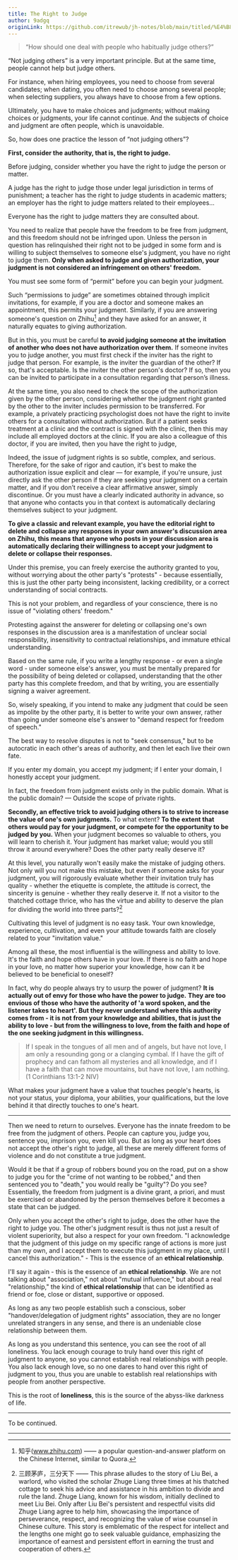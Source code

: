 ```yaml
---
title: The Right to Judge
author: 9adgq
originLink: https://github.com/itrewub/jh-notes/blob/main/titled/%E4%B8%8D%E5%8F%AF%E8%AE%BA%E6%96%AD%E4%BA%BA.md
---
```


> “How should one deal with people who habitually judge others?”

“Not judging others” is a very important principle.
But at the same time, people cannot help but judge others.

For instance, when hiring employees, you need to choose from several candidates; when dating, you often need to choose among several people; when selecting suppliers, you always have to choose from a few options.

Ultimately, you have to make choices and judgments; without making choices or judgments, your life cannot continue. And the subjects of choice and judgment are often people, which is unavoidable.

So, how does one practice the lesson of “not judging others”?

**First, consider the authority, that is, the right to judge.**

Before judging, consider whether you have the right to judge the person or matter.

A judge has the right to judge those under legal jurisdiction in terms of punishment; a teacher has the right to judge students in academic matters; an employer has the right to judge matters related to their employees...

Everyone has the right to judge matters they are consulted about.

You need to realize that people have the freedom to be free from judgment, and this freedom should not be infringed upon. Unless the person in question has relinquished their right not to be judged in some form and is willing to subject themselves to someone else's judgment, you have no right to judge them. **Only when asked to judge and given authorization, your judgment is not considered an infringement on others' freedom.**

You must see some form of “permit” before you can begin your judgment.

Such “permissions to judge” are sometimes obtained through implicit invitations, for example, if you are a doctor and someone makes an appointment, this permits your judgment. Similarly, if you are answering someone's question on Zhihu[^1] and they have asked for an answer, it naturally equates to giving authorization.

But in this, you must be careful **to avoid judging someone at the invitation of another who does not have authorization over them.** If someone invites you to judge another, you must first check if the inviter has the right to judge that person. For example, is the inviter the guardian of the other? If so, that's acceptable. Is the inviter the other person's doctor? If so, then you can be invited to participate in a consultation regarding that person’s illness.

At the same time, you also need to check the scope of the authorization given by the other person, considering whether the judgment right granted by the other to the inviter includes permission to be transferred. For example, a privately practicing psychologist does not have the right to invite others for a consultation without authorization. But if a patient seeks treatment at a clinic and the contract is signed with the clinic, then this may include all employed doctors at the clinic. If you are also a colleague of this doctor, if you are invited, then you have the right to judge,

Indeed, the issue of judgment rights is so subtle, complex, and serious. Therefore, for the sake of rigor and caution, it's best to make the authorization issue explicit and clear — for example, if you're unsure, just directly ask the other person if they are seeking your judgment on a certain matter, and if you don’t receive a clear affirmative answer, simply discontinue. Or you must have a clearly indicated authority in advance, so that anyone who contacts you in that context is automatically declaring themselves subject to your judgment.

**To give a classic and relevant example, you have the editorial right to delete and collapse any responses in your own answer's discussion area on Zhihu, this means that anyone who posts in your discussion area is automatically declaring their willingness to accept your judgment to delete or collapse their responses.**

Under this premise, you can freely exercise the authority granted to you, without worrying about the other party's "protests" - because essentially, this is just the other party being inconsistent, lacking credibility, or a correct understanding of social contracts.

This is not your problem, and regardless of your conscience, there is no issue of "violating others' freedom."

Protesting against the answerer for deleting or collapsing one's own responses in the discussion area is a manifestation of unclear social responsibility, insensitivity to contractual relationships, and immature ethical understanding.

Based on the same rule, if you write a lengthy response - or even a single word - under someone else's answer, you must be mentally prepared for the possibility of being deleted or collapsed, understanding that the other party has this complete freedom, and that by writing, you are essentially signing a waiver agreement.

So, wisely speaking, if you intend to make any judgment that could be seen as impolite by the other party, it is better to write your own answer, rather than going under someone else's answer to "demand respect for freedom of speech."

The best way to resolve disputes is not to "seek consensus," but to be autocratic in each other's areas of authority, and then let each live their own fate.

If you enter my domain, you accept my judgment; if I enter your domain, I honestly accept your judgment.

In fact, the freedom from judgment exists only in the public domain. What is the public domain? — Outside the scope of private rights.

**Secondly, an effective trick to avoid judging others is to strive to increase the value of one's own judgments.**
To what extent? **To the extent that others would pay for your judgment, or compete for the opportunity to be judged by you.**
When your judgment becomes so valuable to others, you will learn to cherish it.
Your judgment has market value; would you still throw it around everywhere? Does the other party really deserve it?

At this level, you naturally won't easily make the mistake of judging others.
Not only will you not make this mistake, but even if someone asks for your judgment, you will rigorously evaluate whether their invitation truly has quality - whether the etiquette is complete, the attitude is correct, the sincerity is genuine - whether they really deserve it.
If not a visitor to the thatched cottage thrice, who has the virtue and ability to deserve the plan for dividing the world into three parts?[^2]

Cultivating this level of judgment is no easy task.
Your own knowledge, experience, cultivation, and even your attitude towards faith are closely related to your "invitation value."

Among all these, the most influential is the willingness and ability to love.
It's the faith and hope others have in your love.
If there is no faith and hope in your love, no matter how superior your knowledge, how can it be believed to be beneficial to oneself?

In fact, why do people always try to usurp the power of judgment? **It is actually out of envy for those who have the power to judge.**
**They are too envious of those who have the authority of 'a word spoken, and the listener takes to heart'. But they never understand where this authority comes from - it is not from your knowledge and abilities, that is just the ability to love - but from the willingness to love, from the faith and hope of the one seeking judgment in this willingness.**

> If I speak in the tongues of all men and of angels, but have not love, I am only a resounding gong or a clanging cymbal. If I have the gift of prophecy and can fathom all mysteries and all knowledge, and if I have a faith that can move mountains, but have not love, I am nothing. (1 Corinthians 13:1-2 NIV)

What makes your judgment have a value that touches people's hearts,
is not your status, your diploma, your abilities, your qualifications,
but the love behind it that directly touches to one's heart.

---

Then we need to return to ourselves.
Everyone has the innate freedom to be free from the judgment of others.
People can capture you, judge you, sentence you, imprison you, even kill you. But as long as your heart does not accept the other's right to judge, all these are merely different forms of violence and do not constitute a true judgment.

Would it be that if a group of robbers bound you on the road, put on a show to judge you for the "crime of not wanting to be robbed," and then sentenced you to "death," you would really be "guilty"?
Do you see?
Essentially, the freedom from judgment is a divine grant, a priori, and must be exercised or abandoned by the person themselves before it becomes a state that can be judged.

Only when you accept the other's right to judge, does the other have the right to judge you.
The other's judgment result is thus not just a result of violent superiority, but also a respect for your own freedom.
"I acknowledge that the judgment of this judge on my specific range of actions is more just than my own, and I accept them to execute this judgment in my place, until I cancel this authorization." - This is the essence of an **ethical relationship**.

I'll say it again - this is the essence of an **ethical relationship**.
We are not talking about "association," not about "mutual influence," but about a real "relationship," the kind of **ethical relationship** that can be identified as friend or foe, close or distant, supportive or opposed.

As long as any two people establish such a conscious, sober "handover/delegation of judgment rights" association, they are no longer unrelated strangers in any sense, and there is an undeniable close relationship between them.

As long as you understand this sentence, you can see the root of all loneliness.
You lack enough courage to truly hand over this right of judgment to anyone, so you cannot establish real relationships with people.
You also lack enough love, so no one dares to hand over this right of judgment to you, thus you are unable to establish real relationships with people from another perspective.

This is the root of **loneliness**, this is the source of the abyss-like darkness of life.

---

To be continued.

---

[^1]: 知乎(www.zhihu.com) —— a popular question-and-answer platform on the Chinese Internet, similar to Quora.
[^2]: 三顾茅庐，三分天下 —— This phrase alludes to the story of Liu Bei, a warlord, who visited the scholar Zhuge Liang three times at his thatched cottage to seek his advice and assistance in his ambition to divide and rule the land. Zhuge Liang, known for his wisdom, initially declined to meet Liu Bei. Only after Liu Bei's persistent and respectful visits did Zhuge Liang agree to help him, showcasing the importance of perseverance, respect, and recognizing the value of wise counsel in Chinese culture. This story is emblematic of the respect for intellect and the lengths one might go to seek valuable guidance, emphasizing the importance of earnest and persistent effort in earning the trust and cooperation of others.
